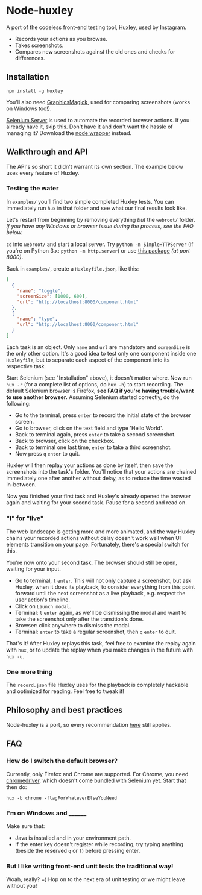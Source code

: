 # Node-huxley

A port of the codeless front-end testing tool, [Huxley](https://github.com/facebook/huxley), used by Instagram.

- Records your actions as you browse.
- Takes screenshots.
- Compares new screenshots against the old ones and checks for differences.

## Installation

```
npm install -g huxley
```

You'll also need [GraphicsMagick](http://www.graphicsmagick.org), used for comparing screenshots (works on Windows too!).

[Selenium Server](http://docs.seleniumhq.org/download/) is used to automate the recorded browser actions. If you already have it, skip this. Don't have it and don't want the hassle of managing it? Download the [node wrapper](https://github.com/eugeneware/selenium-server) instead.

## Walkthrough and API

The API's so short it didn't warrant its own section. The example below uses every feature of Huxley.

### Testing the water

In `examples/` you'll find two simple completed Huxley tests. You can immediately run `hux` in that folder and see what our final results look like.

Let's restart from beginning by removing everything _but_ the `webroot/` folder. _If you have any Windows or browser issue during the process, see the FAQ below._

`cd` into `webroot/` and start a local server. Try `python -m SimpleHTTPServer` (if you're on Python 3.x: `python -m http.server`) or use [this package](https://github.com/nodeapps/http-server) _(at port 8000)_.

Back in `examples/`, create a `Huxleyfile.json`, like this:

```json
[
  {
    "name": "toggle",
    "screenSize": [1000, 600],
    "url": "http://localhost:8000/component.html"
  },
  {
    "name": "type",
    "url": "http://localhost:8000/component.html"
  }
]
```

Each task is an object. Only `name` and `url` are mandatory and `screenSize` is the only other option. It's a good idea to test only one component inside one `Huxleyfile`, but to separate each aspect of the component into its respective task.

Start Selenium (see "Installation" above), it doesn't matter where. Now run `hux -r` (for a complete list of options, do `hux -h`) to start recording. The default Selenium browser is Firefox, **see FAQ if you're having trouble/want to use another browser.** Assuming Selenium started correctly, do the following:

- Go to the terminal, press `enter` to record the initial state of the browser screen.
- Go to browser, click on the text field and type 'Hello World'.
- Back to terminal again, press `enter` to take a second screenshot.
- Back to browser, click on the checkbox.
- Back to terminal one last time, `enter` to take a third screenshot.
- Now press `q` `enter` to quit.

Huxley will then replay your actions as done by itself, then save the screenshots into the task's folder. You'll notice that your actions are chained immediately one after another without delay, as to reduce the time wasted in-between.

Now you finished your first task and Huxley's already opened the browser again and waiting for your second task. Pause for a second and read on.

### "l" for "live"

The web landscape is getting more and more animated, and the way Huxley chains your recorded actions without delay doesn't work well when UI elements transition on your page. Fortunately, there's a special switch for this.

You're now onto your second task. The browser should still be open, waiting for your input.

- Go to terminal, `l` `enter`. This will not only capture a screenshot, but ask Huxley, when it does its playback, to consider everything from this point forward until the next screenshot as a live playback, e.g. respect the user action's timeline.
- Click on `Launch modal`.
- Terminal: `l` `enter` again, as we'll be dismissing the modal and want to take the screenshot only after the transition's done.
- Browser: click anywhere to dismiss the modal.
- Terminal: `enter` to take a regular screenshot, then `q` `enter` to quit.

That's it! After Huxley replays this task, feel free to examine the replay again with `hux`, or to update the replay when you make changes in the future with `hux -u`.

### One more thing

The `record.json` file Huxley uses for the playback is completely hackable and optimized for reading. Feel free to tweak it!

## Philosophy and best practices

Node-huxley is a port, so every recommendation [here](https://github.com/facebook/huxley#best-practices) still applies.

## FAQ

### How do I switch the default browser?

Currently, only Firefox and Chrome are supported. For Chrome, you need [chromedriver](https://code.google.com/p/chromedriver/downloads/list), which doesn't come bundled with Selenium yet. Start that then do:

```
hux -b chrome -flagForWhateverElseYouNeed
```

### I'm on Windows and ______

Make sure that:

- Java is installed and in your environment path.
- If the enter key doesn't register while recording, try typing anything (beside the reserved `q` or `l`) before pressing enter.

### But I like writing front-end unit tests the traditional way!

Woah, really? =) Hop on to the next era of unit testing or we might leave without you!
